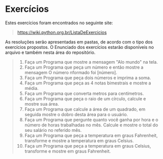 # Exercícios

Estes exercícios foram encontrados no seguinte site:
> https://wiki.python.org.br/ListaDeExercicios

As resoluções serão apresentadas em pastas, de acordo com o tipo dos exercícios propostos.
O Enunciado dos exercícios estarão disponíveis no arquivo e também nesta área do repositório.

>1. Faça um Programa que mostre a mensagem "Alo mundo" na tela.
>2. Faça um Programa que peça um número e então mostre a mensagem O número nformado foi [número].
>3. Faça um Programa que peça dois números e imprima a soma.
>4. Faça um Programa que peça as 4 notas bimestrais e mostre a média.
>5. Faça um Programa que converta metros para centímetros.
>6. Faça um Programa que peça o raio de um círculo, calcule e mostre sua área.
>7. Faça um Programa que calcule a área de um quadrado, em seguida mostre o dobro desta área para o usuário.
>8. Faça um Programa que pergunte quanto você ganha por hora e o número de horas trabalhadas no mês. Calcule e mostre o total do seu salário no referido mês.
>9. Faça um Programa que peça a temperatura em graus Fahrenheit, transforme e mostre a temperatura em graus Celsius.
>10. Faça um Programa que peça a temperatura em graus Celsius, transforme e mostre em graus Fahrenheit.
